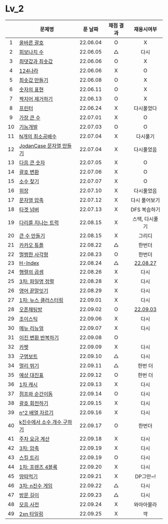 # Lv_2

|     | 문제명                                           | 푼 날짜  | 채점 결과 |             재응시여부              |
| :-: | ------------------------------------------------ | :------: | :-------: | :---------------------------------: |
|  1  | [올바른 괄호](./rightBracket.js)                 | 22.06.04 |     O     |                  X                  |
|  2  | [피보나치 수](./fibonachi.js)                    | 22.06.05 |     △     |                다시                 |
|  3  | [최댓값과 최솟값](./maxAndMin.js)                | 22.06.06 |     O     |                  X                  |
|  4  | [124나라](./oneTwoFour.js)                       | 22.06.06 |     X     |                  O                  |
|  5  | [최솟값 만들기](./accMin.js)                     | 22.06.08 |     O     |                  X                  |
|  6  | [숫자의 표현](./expressionNumber.js)             | 22.06.11 |     O     |                  X                  |
|  7  | [짝지어 제거하기](./mateRemove.js)               | 22.06.13 |     O     |                  X                  |
|  8  | [프린터](./printer.js)                           | 22.06.24 |     X     |             다시풀었다              |
|  9  | [가장 큰 수](./greatestNumber.js)                | 22.07.01 |     X     |                  O                  |
| 10  | [기능개발](./functionDev.js)                     | 22.07.03 |     O     |                  O                  |
| 11  | [N개의 최소공배수](./nlcm.js)                    | 22.07.04 |     X     |              다시풀기               |
| 12  | [JodanCase 문자열 만들기](./jadenCaseString.js)  | 22.07.04 |     X     |             다시풀었음              |
| 13  | [다음 큰 숫자](./nextBIgNumber.js)               | 22.07.05 |     X     |                  O                  |
| 14  | [괄호 변환](./changeBracket.js)                  | 22.07.06 |     X     |                  O                  |
| 15  | [소수 찾기](./findPrime.js)                      | 22.07.07 |     X     |                  O                  |
| 16  | [위장](./camouflage.js)                          | 22.07.10 |     X     |             다시풀었음              |
| 17  | [문자열 압축](./stringCompression.js)            | 22.07.12 |     X     |            다시 풀어보기            |
| 18  | [타겟 넘버](./targetNumber.js)                   | 22.07.13 |     X     |            DFS 복습하기             |
| 19  | [다리를 지나는 트럭](./passingTruck.js)          | 22.08.15 |     X     |           스택, 다시풀기            |
| 20  | [큰 수 만들기](./makeBigNumber.js)               | 22.08.15 |     X     |               그리디                |
| 21  | [카카오 튜플](./tuple.js)                        | 22.08.22 |     △     |               한번더                |
| 22  | [멀쩡한 사각형](./rightRect.js)                  | 22.08.23 |     O     |               한번더                |
| 23  | [H-Index](./hindex.js)                           | 22.08.24 |     △     |  [22.08.27](./replay/hindex_re.js)  |
| 24  | [행렬의 곱셈](./matrixMultiple.js)               | 22.08.26 |     X     |                다시                 |
| 25  | [3차: 파일명 정렬](./sortFileName.js)            | 22.08.28 |     X     |                다시                 |
| 26  | [영어 끝말잇기](./englishEnd.js)                 | 22.08.29 |     X     |                다시                 |
| 27  | [1차: 뉴스 클러스터링](./newCluster.js)          | 22.09.01 |     X     |                다시                 |
| 28  | [오픈채팅방](./openChat.js)                      | 22.09.02 |     O     | [22.09.03](./replay/openChat_re.js) |
| 29  | [조이스틱](./joystick.js)                        | 22.09.06 |     X     |                다시                 |
| 30  | [메뉴 리뉴얼](./menuRenew.js)                    | 22.09.07 |     X     |                다시                 |
| 31  | [이진 변환 반복하기](./binaryRepeat.js)          | 22.09.08 |     O     |                                     |
| 32  | [카펫](./carpet.js)                              | 22.09.09 |     X     |                다시                 |
| 33  | [구명보트](./lifeboat.js)                        | 22.09.10 |     △     |                다시                 |
| 34  | [멀리 뛰기](./longJump.js)                       | 22.09.11 |     △     |               한번 더               |
| 35  | [예상 대진표](./predict.js)                      | 22.09.12 |     O     |               한번 더               |
| 36  | [1차 캐시](./cash.js)                            | 22.09.13 |     X     |                다시                 |
| 37  | [점프와 순간이동](./jumpAndMove.js)              | 22.09.14 |     O     |                다시                 |
| 38  | [괄호 회전하기](./spinBrackets.js)               | 22.09.15 |     X     |                다시                 |
| 39  | [n^2 배열 자르기](./arrayCutting.js)             | 22.09.16 |     X     |                다시                 |
| 40  | [k진수에서 소수 개수 구하기](./findPrimeNums.js) | 22.09.17 |     O     |               한번더                |
| 41  | [주차 요금 계산](./parkingFee.js)                | 22.09.18 |     X     |                다시                 |
| 42  | [3차: 압축](./compression.js)                    | 22.09.19 |     X     |                다시                 |
| 43  | [스킬 트리](./skilltree.js)                      | 22.09.19 |     O     |                다시                 |
| 44  | [1차: 프렌즈 4블록](./friendsBlock.js)           | 22.09.20 |     X     |                다시                 |
| 45  | [땅따먹기](./landwin.js)                         | 22.09.21 |     X     |              DP그만~!               |
| 46  | [3차: n진수 게임](./nthGame.js)                  | 22.09.22 |     △     |                다시                 |
| 47  | [방문 길이](./visitLength.js)                    | 22.09.23 |     △     |                다시                 |
| 48  | [모음 사전](./vowelDict.js)                      | 22.09.24 |     X     |             와아아몰라              |
| 49  | [2xn 타일링](./2xnTile.js)                       | 22.09.25 |     X     |                 꺅                  |
